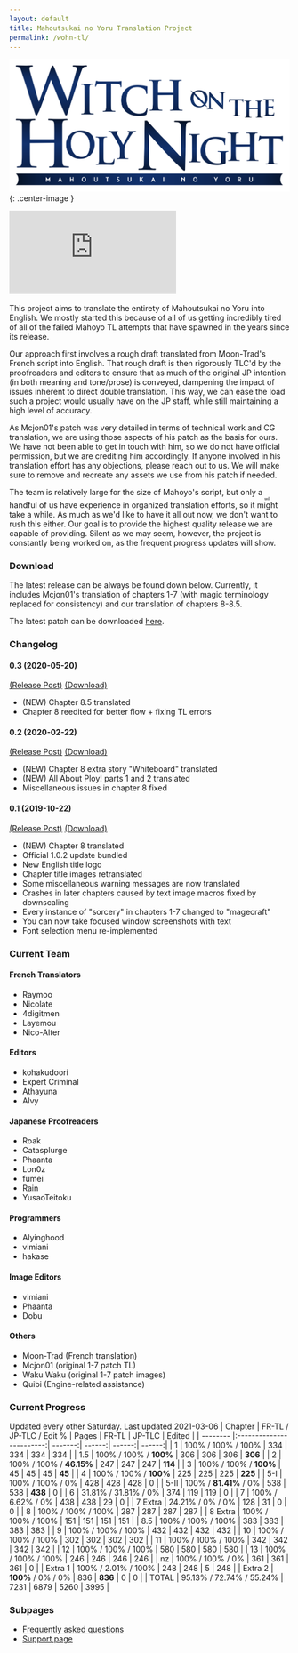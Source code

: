 ```yaml
---
layout: default
title: Mahoutsukai no Yoru Translation Project
permalink: /wohn-tl/
---
```


![mahoyo english logo](../resources/Main_Title_B.svg){: .center-image }

<div class="youtube-video-embed-wrapper"><iframe class="youtube-video-embed-content" src="https://www.youtube.com/embed/Uf-9w9O5B7o" frameborder="0" allowfullscreen></iframe></div>

This project aims to translate the entirety of Mahoutsukai no Yoru into English. We mostly started this because of all of us getting incredibly tired of all of the failed Mahoyo TL attempts that have spawned in the years since its release.

Our approach first involves a rough draft translated from Moon-Trad's French script into English. That rough draft is then rigorously TLC'd by the proofreaders and editors to ensure that as much of the original JP intention (in both meaning and tone/prose) is conveyed, dampening the impact of issues inherent to direct double translation. This way, we can ease the load such a project would usually have on the JP staff, while still maintaining a high level of accuracy. 

As Mcjon01's patch was very detailed in terms of technical work and CG translation, we are using those aspects of his patch as the basis for ours. We have not been able to get in touch with him, so we do not have official permission, but we are crediting him accordingly. If anyone involved in his translation effort has any objections, please reach out to us. We will make sure to remove and recreate any assets we use from his patch if needed.

The team is relatively large for the size of Mahoyo's script, but only a handful of us have experience in organized translation efforts, so it <ruby>might<rp>(</rp><rt>will</rt><rp>)</rp></ruby> take a while. As much as we'd like to have it all out now, we don't want to rush this either. Our goal is to provide the highest quality release we are capable of providing. Silent as we may seem, however, the project is constantly being worked on, as the frequent progress updates will show.

### Download
The latest release can be always be found down below. Currently, it includes Mcjon01's translation of chapters 1-7 (with magic terminology replaced for consistency) and our translation of chapters 8-8.5.

The latest patch can be downloaded [here](https://github.com/Hollow-Moon/mahoyo-english/releases/download/v0.3/MahoyoEnPatchCh1-8_v3.zip).

### Changelog
#### 0.3 (2020-05-20)
[\(Release Post\)](https://forums.nrvnqsr.com/showthread.php/8586/page7?p=3064717#post3064717) [\(Download\)](https://github.com/Hollow-Moon/mahoyo-english/releases/download/v0.3/MahoyoEnPatchCh1-8_v3.zip)  
* (NEW) Chapter 8.5 translated
* Chapter 8 reedited for better flow + fixing TL errors

#### 0.2 (2020-02-22)
[\(Release Post\)](https://forums.nrvnqsr.com/showthread.php/8586/page5?p=3045386#post3045386) [\(Download\)](https://github.com/Hollow-Moon/mahoyo-english/releases/download/v0.2/MahoyoEnPatchCh1-8_v2.zip)  
* (NEW) Chapter 8 extra story "Whiteboard" translated
* (NEW) All About Ploy! parts 1 and 2 translated
* Miscellaneous issues in chapter 8 fixed

#### 0.1 (2019-10-22)
[\(Release Post\)](https://forums.nrvnqsr.com/showthread.php/8586/page2?p=3021055#post3021055) [\(Download\)](https://github.com/Hollow-Moon/mahoyo-english/releases/download/v0.1/MahoyoEnPatchCh1-8.zip)  
* (NEW) Chapter 8 translated
* Official 1.0.2 update bundled
* New English title logo
* Chapter title images retranslated
* Some miscellaneous warning messages are now translated
* Crashes in later chapters caused by text image macros fixed by downscaling
* Every instance of "sorcery" in chapters 1-7 changed to "magecraft"
* You can now take focused window screenshots with text
* Font selection menu re-implemented

### Current Team

#### French Translators
* Raymoo
* Nicolate
* 4digitmen
* Layemou
* Nico-Alter

#### Editors
* kohakudoori
* Expert Criminal
* Athayuna
* Alvy  

#### Japanese Proofreaders
* Roak
* Catasplurge
* Phaanta
* Lon0z
* fumei
* Rain
* YusaoTeitoku  

#### Programmers
* Alyinghood
* vimiani
* hakase

#### Image Editors
* vimiani
* Phaanta
* Dobu

#### Others
* Moon-Trad (French translation)
* Mcjon01 (original 1-7 patch TL)
* Waku Waku (original 1-7 patch images)
* Quibi (Engine-related assistance)

### Current Progress
Updated every other Saturday. Last updated 2021-03-06
| Chapter  | FR-TL / JP-TLC / Edit %  | Pages   | FR-TL  | JP-TLC | Edited |
| -------- |:------------------------:| -------:| ------:| ------:| ------:|
| 1        | 100% / 100% / 100%       | 334     | 334    | 334    | 334    |
| 1.5      | 100% / 100% / **100%**     | 306     | 306    | 306    | **306**    |
| 2        | 100% / 100% / **46.15%**     | 247     | 247    | 247    | **114**    |
| 3        | 100% / 100% / **100%**         | 45      | 45     | 45     | **45**      |
| 4        | 100% / 100% / **100%**     | 225     | 225    | 225    | **225**    |
| 5-I      | 100% / 100% / 0%         | 428     | 428    | 428    | 0      |
| 5-II     | 100% / **81.41%** / 0%       | 538     | 538    | **438**    | 0      |
| 6        | 31.81% / 31.81% / 0%     | 374     | 119    | 119    | 0      |
| 7        | 100% / 6.62% / 0%        | 438     | 438    | 29     | 0      |
| 7 Extra  | 24.21% / 0% / 0%         | 128     | 31     | 0      | 0      |
| 8        | 100% / 100% / 100%       | 287     | 287    | 287    | 287    |
| 8 Extra  | 100% / 100% / 100%       | 151     | 151    | 151    | 151    |
| 8.5      | 100% / 100% / 100%       | 383     | 383    | 383    | 383    |
| 9        | 100% / 100% / 100%       | 432     | 432    | 432    | 432    |
| 10       | 100% / 100% / 100%       | 302     | 302    | 302    | 302    |
| 11       | 100% / 100% / 100%       | 342     | 342    | 342    | 342    |
| 12       | 100% / 100% / 100%       | 580     | 580    | 580    | 580    |
| 13       | 100% / 100% / 100%       | 246     | 246    | 246    | 246    |
| nz       | 100% / 100% / 0%         | 361     | 361    | 361    | 0      |
| Extra 1  | 100% / 2.01% / 100%      | 248     | 248    | 5      | 248    |
| Extra 2  | **100%** / 0% / 0%         | 836     | **836**    | 0      | 0      | 
| TOTAL    | 95.13% / 72.74% / 55.24% | 7231    | 6879   | 5260   | 3995   |

### Subpages
* [Frequently asked questions](faq/)  
* [Support page](support/)  
